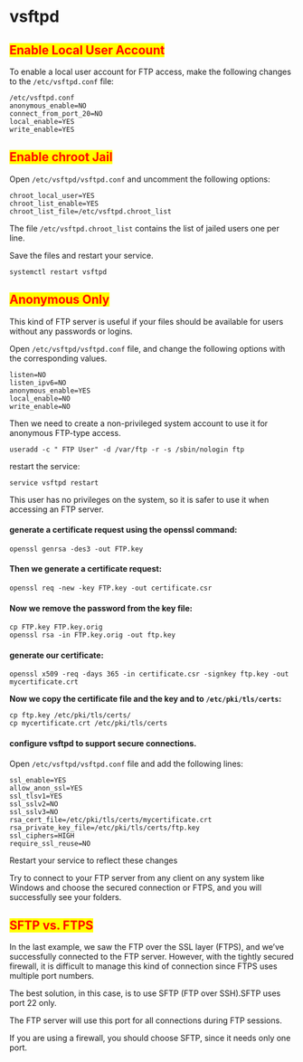 # vsftpd

## <mark style="color:red;">Enable Local User Account</mark>

To enable a local user account for FTP access, make the following changes to the `/etc/vsftpd.conf` file:

```
/etc/vsftpd.conf
anonymous_enable=NO
connect_from_port_20=NO
local_enable=YES
write_enable=YES
```

## <mark style="color:red;">Enable chroot Jail</mark>

Open `/etc/vsftpd/vsftpd.conf` and uncomment the following options:

```
chroot_local_user=YES
chroot_list_enable=YES
chroot_list_file=/etc/vsftpd.chroot_list
```

The file `/etc/vsftpd.chroot_list` contains the list of jailed users one per line.

Save the files and restart your service.

```
systemctl restart vsftpd
```

## <mark style="color:red;">Anonymous Only</mark>

This kind of FTP server is useful if your files should be available for users without any passwords or logins.

Open `/etc/vsftpd/vsftpd.conf` file, and change the following options with the corresponding values.

```
listen=NO
listen_ipv6=NO
anonymous_enable=YES
local_enable=NO
write_enable=NO
```

Then we need to create a non-privileged system account to use it for anonymous FTP-type access.

```
useradd -c " FTP User" -d /var/ftp -r -s /sbin/nologin ftp
```

restart the service:

```
service vsftpd restart
```

This user has no privileges on the system, so it is safer to use it when accessing an FTP server.

#### generate a certificate request using the openssl command:

```
openssl genrsa -des3 -out FTP.key
```

#### Then we generate a certificate request:

```
openssl req -new -key FTP.key -out certificate.csr
```

#### Now we remove the password from the key file:

```
cp FTP.key FTP.key.orig
openssl rsa -in FTP.key.orig -out ftp.key
```

#### generate our certificate:

```
openssl x509 -req -days 365 -in certificate.csr -signkey ftp.key -out mycertificate.crt
```

**Now we copy the certificate file and the key and to `/etc/pki/tls/certs`:**

```
cp ftp.key /etc/pki/tls/certs/
cp mycertificate.crt /etc/pki/tls/certs
```

#### configure vsftpd to support secure connections.

Open `/etc/vsftpd/vsftpd.conf` file and add the following lines:

```
ssl_enable=YES
allow_anon_ssl=YES
ssl_tlsv1=YES
ssl_sslv2=NO
ssl_sslv3=NO
rsa_cert_file=/etc/pki/tls/certs/mycertificate.crt
rsa_private_key_file=/etc/pki/tls/certs/ftp.key
ssl_ciphers=HIGH
require_ssl_reuse=NO
```

Restart your service to reflect these changes

Try to connect to your FTP server from any client on any system like Windows and choose the secured connection or FTPS, and you will successfully see your folders.

## <mark style="color:red;">SFTP vs. FTPS</mark>

In the last example, we saw the FTP over the SSL layer (FTPS), and we’ve successfully connected to the FTP server. However, with the tightly secured firewall, it is difficult to manage this kind of connection since FTPS uses multiple port numbers.

The best solution, in this case, is to use SFTP (FTP over SSH).SFTP uses port 22 only.

The FTP server will use this port for all connections during FTP sessions.

If you are using a firewall, you should choose SFTP, since it needs only one port.
